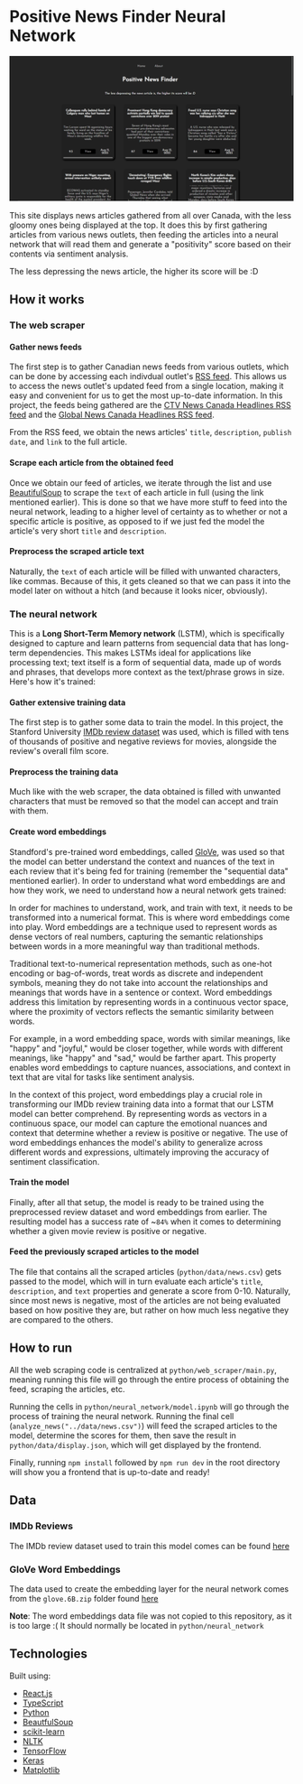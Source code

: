 # Positive News Finder Neural Network

![newspic](./src/assets/newspic.png)

This site displays news articles gathered from all over Canada, with the less gloomy ones being displayed at the top. It does this by first gathering articles from various news outlets, then feeding the articles into a neural network that will read them and generate a "positivity" score based on their contents via sentiment analysis.

The less depressing the news article, the higher its score will be :D

## How it works

### The web scraper

#### Gather news feeds

The first step is to gather Canadian news feeds from various outlets, which can be done by accessing each indivdual outlet's [RSS feed](https://en.wikipedia.org/wiki/RSS). This allows us to access the news outlet's updated feed from a single location, making it easy and convenient for us to get the most up-to-date information. In this project, the feeds being gathered are the [CTV News Canada Headlines RSS feed](https://www.ctvnews.ca/rss/ctvnews-ca-canada-public-rss-1.822284) and the [Global News Canada Headlines RSS feed](https://globalnews.ca/canada/feed/).

From the RSS feed, we obtain the news articles' `title`, `description`, `publish date`, and `link` to the full article.

#### Scrape each article from the obtained feed

Once we obtain our feed of articles, we iterate through the list and use [BeautifulSoup](https://pypi.org/project/beautifulsoup4/) to scrape the `text` of each article in full (using the link mentioned earlier). This is done so that we have more stuff to feed into the neural network, leading to a higher level of certainty as to whether or not a specific article is positive, as opposed to if we just fed the model the article's very short `title` and `description`.

#### Preprocess the scraped article text

Naturally, the `text` of each article will be filled with unwanted characters, like commas. Because of this, it gets cleaned so that we can pass it into the model later on without a hitch (and because it looks nicer, obviously).

### The neural network

This is a **Long Short-Term Memory network** (LSTM), which is specifically designed to capture and learn patterns from sequencial data that has long-term dependencies. This makes LSTMs ideal for applications like processing text; text itself is a form of sequential data, made up of words and phrases, that develops more context as the text/phrase grows in size. Here's how it's trained:

#### Gather extensive training data

The first step is to gather some data to train the model. In this project, the Stanford University [IMDb review dataset](http://ai.stanford.edu/~amaas/data/sentiment/) was used, which is filled with tens of thousands of positive and negative reviews for movies, alongside the review's overall film score.

#### Preprocess the training data

Much like with the web scraper, the data obtained is filled with unwanted characters that must be removed so that the model can accept and train with them.

#### Create word embeddings

Standford's pre-trained word embeddings, called [GloVe](https://nlp.stanford.edu/projects/glove/), was used so that the model can better understand the context and nuances of the text in each review that it's being fed for training (remember the "sequential data" mentioned earlier). In order to understand what word embeddings are and how they work, we need to understand how a neural network gets trained:

In order for machines to understand, work, and train with text, it needs to be transformed into a numerical format. This is where word embeddings come into play. Word embeddings are a technique used to represent words as dense vectors of real numbers, capturing the semantic relationships between words in a more meaningful way than traditional methods.

Traditional text-to-numerical representation methods, such as one-hot encoding or bag-of-words, treat words as discrete and independent symbols, meaning they do not take into account the relationships and meanings that words have in a sentence or context. Word embeddings address this limitation by representing words in a continuous vector space, where the proximity of vectors reflects the semantic similarity between words.

For example, in a word embedding space, words with similar meanings, like "happy" and "joyful," would be closer together, while words with different meanings, like "happy" and "sad," would be farther apart. This property enables word embeddings to capture nuances, associations, and context in text that are vital for tasks like sentiment analysis.

In the context of this project, word embeddings play a crucial role in transforming our IMDb review training data into a format that our LSTM model can better comprehend. By representing words as vectors in a continuous space, our model can capture the emotional nuances and context that determine whether a review is positive or negative. The use of word embeddings enhances the model's ability to generalize across different words and expressions, ultimately improving the accuracy of sentiment classification.

#### Train the model

Finally, after all that setup, the model is ready to be trained using the preprocessed review dataset and word embeddings from earlier. The resulting model has a success rate of ~`84%` when it comes to determining whether a given movie review is positive or negative.

#### Feed the previously scraped articles to the model

The file that contains all the scraped articles (`python/data/news.csv`) gets passed to the model, which will in turn evaluate each article's `title`, `description`, and `text` properties and generate a score from 0-10. Naturally, since most news is negative, most of the articles are not being evaluated based on how positive they are, but rather on how much less negative they are compared to the others.

## How to run

All the web scraping code is centralized at `python/web_scraper/main.py`, meaning running this file will go through the entire process of obtaining the feed, scraping the articles, etc.

Running the cells in `python/neural_network/model.ipynb` will go through the process of training the neural network. Running the final cell (`analyze_news("../data/news.csv")`) will feed the scraped articles to the model, determine the scores for them, then save the result in `python/data/display.json`, which will get displayed by the frontend.

Finally, running `npm install` followed by `npm run dev` in the root directory will show you a frontend that is up-to-date and ready!

## Data

### IMDb Reviews

The IMDb review dataset used to train this model comes can be found [here](http://ai.stanford.edu/~amaas/data/sentiment/)

### GloVe Word Embeddings

The data used to create the embedding layer for the neural network comes from the `glove.6B.zip` folder found [here](https://nlp.stanford.edu/projects/glove/)

**Note**: The word embeddings data file was not copied to this repository, as it is too large :( It should normally be located in `python/neural_network`

## Technologies

Built using:

- [React.js](https://react.dev/)
- [TypeScript](https://www.typescriptlang.org/)
- [Python](https://www.python.org/)
- [BeautfulSoup](https://pypi.org/project/beautifulsoup4/)
- [scikit-learn](https://scikit-learn.org/stable/)
- [NLTK](https://www.nltk.org/)
- [TensorFlow](https://www.tensorflow.org/)
- [Keras](https://keras.io/)
- [Matplotlib](https://matplotlib.org/)
